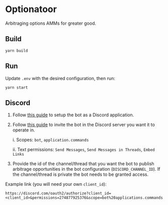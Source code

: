 # Optionatoor

Arbitraging options AMMs for greater good.

## Build

```
yarn build
```

## Run

Update `.env` with the desired configuration, then run:

```
yarn start
```

## Discord

1. Follow [this guide](https://discordjs.guide/preparations/setting-up-a-bot-application.html#creating-your-bot) to setup the bot as a Discord application.
2. Follow [this guide](https://discordjs.guide/preparations/adding-your-bot-to-servers.html#bot-invite-links) to invite the bot in the Discord server you want it to operate in.

    i. Scopes: `bot`, `application.commands`

    ii. Text permissions: `Send Messages`, `Send Messages in Threads`, `Embed Links`

3. Provide the id of the channel/thread that you want the bot to publish arbitrage opportunities in the bot configuration (`DISCORD_CHANNEL_ID`). If the channel/thread is private the bot needs to be granted access.

Example link (you will need your own `client_id`):

    https://discord.com/oauth2/authorize?client_id=<client_id>&permissions=274877925376&scope=bot%20applications.commands
